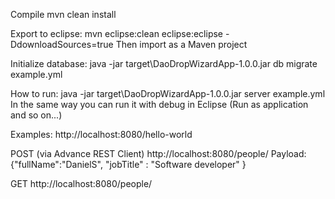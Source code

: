 Compile
mvn clean install

Export to eclipse:
mvn eclipse:clean eclipse:eclipse -DdownloadSources=true
Then import as a Maven project


Initialize database:
java -jar target\DaoDropWizardApp-1.0.0.jar db migrate example.yml

How to run:
java -jar target\DaoDropWizardApp-1.0.0.jar server example.yml
In the same way you can run it with debug in Eclipse (Run as application and so on...)

Examples:
http://localhost:8080/hello-world

POST (via Advance REST Client)
http://localhost:8080/people/
Payload:
{"fullName":"DanielS", "jobTitle" : "Software developer" }


GET
http://localhost:8080/people/